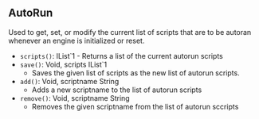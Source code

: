 ## AutoRun

Used to get, set, or modify the current list of scripts that are to be autoran  whenever an engine is initialized or reset.

- `scripts()`: IList`1 - Returns a list of the current autorun scripts
- `save()`: Void, scripts IList`1
  - Saves the given list of scripts as the new list of autorun scripts.
- `add()`: Void, scriptname String
  - Adds a new scriptname to the list of autorun scripts
- `remove()`: Void, scriptname String
  - Removes the given scriptname from the list of autorun sccripts
